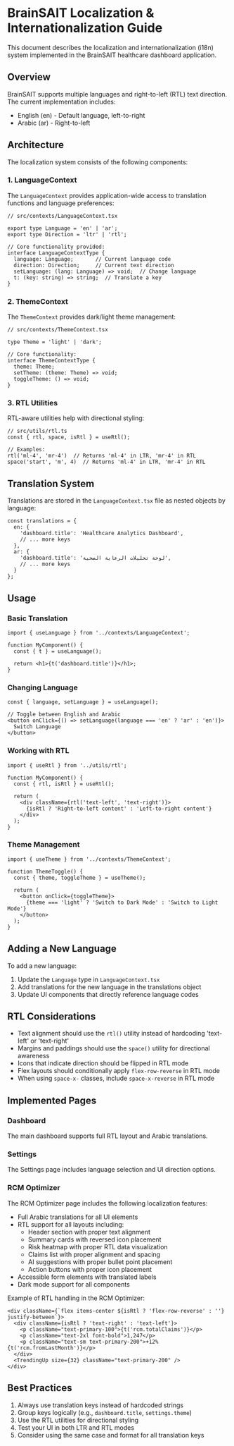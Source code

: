 # BrainSAIT Localization & Internationalization Guide

This document describes the localization and internationalization (i18n) system implemented in the BrainSAIT healthcare dashboard application.

## Overview

BrainSAIT supports multiple languages and right-to-left (RTL) text direction. The current implementation includes:

- English (en) - Default language, left-to-right
- Arabic (ar) - Right-to-left

## Architecture

The localization system consists of the following components:

### 1. LanguageContext

The `LanguageContext` provides application-wide access to translation functions and language preferences:

```tsx
// src/contexts/LanguageContext.tsx

export type Language = 'en' | 'ar';
export type Direction = 'ltr' | 'rtl';

// Core functionality provided:
interface LanguageContextType {
  language: Language;       // Current language code
  direction: Direction;     // Current text direction
  setLanguage: (lang: Language) => void;  // Change language
  t: (key: string) => string;  // Translate a key
}
```

### 2. ThemeContext

The `ThemeContext` provides dark/light theme management:

```tsx
// src/contexts/ThemeContext.tsx

type Theme = 'light' | 'dark';

// Core functionality:
interface ThemeContextType {
  theme: Theme;
  setTheme: (theme: Theme) => void;
  toggleTheme: () => void;
}
```

### 3. RTL Utilities

RTL-aware utilities help with directional styling:

```tsx
// src/utils/rtl.ts
const { rtl, space, isRtl } = useRtl();

// Examples:
rtl('ml-4', 'mr-4')  // Returns 'ml-4' in LTR, 'mr-4' in RTL
space('start', 'm', 4)  // Returns 'ml-4' in LTR, 'mr-4' in RTL
```

## Translation System

Translations are stored in the `LanguageContext.tsx` file as nested objects by language:

```tsx
const translations = {
  en: {
    'dashboard.title': 'Healthcare Analytics Dashboard',
    // ... more keys
  },
  ar: {
    'dashboard.title': 'لوحة تحليلات الرعاية الصحية',
    // ... more keys
  }
};
```

## Usage

### Basic Translation

```tsx
import { useLanguage } from '../contexts/LanguageContext';

function MyComponent() {
  const { t } = useLanguage();
  
  return <h1>{t('dashboard.title')}</h1>;
}
```

### Changing Language

```tsx
const { language, setLanguage } = useLanguage();

// Toggle between English and Arabic
<button onClick={() => setLanguage(language === 'en' ? 'ar' : 'en')}>
  Switch Language
</button>
```

### Working with RTL

```tsx
import { useRtl } from '../utils/rtl';

function MyComponent() {
  const { rtl, isRtl } = useRtl();
  
  return (
    <div className={rtl('text-left', 'text-right')}>
      {isRtl ? 'Right-to-left content' : 'Left-to-right content'}
    </div>
  );
}
```

### Theme Management

```tsx
import { useTheme } from '../contexts/ThemeContext';

function ThemeToggle() {
  const { theme, toggleTheme } = useTheme();
  
  return (
    <button onClick={toggleTheme}>
      {theme === 'light' ? 'Switch to Dark Mode' : 'Switch to Light Mode'}
    </button>
  );
}
```

## Adding a New Language

To add a new language:

1. Update the `Language` type in `LanguageContext.tsx`
2. Add translations for the new language in the translations object
3. Update UI components that directly reference language codes

## RTL Considerations

- Text alignment should use the `rtl()` utility instead of hardcoding 'text-left' or 'text-right'
- Margins and paddings should use the `space()` utility for directional awareness
- Icons that indicate direction should be flipped in RTL mode
- Flex layouts should conditionally apply `flex-row-reverse` in RTL mode
- When using `space-x-` classes, include `space-x-reverse` in RTL mode

## Implemented Pages

### Dashboard

The main dashboard supports full RTL layout and Arabic translations.

### Settings

The Settings page includes language selection and UI direction options.

### RCM Optimizer

The RCM Optimizer page includes the following localization features:

- Full Arabic translations for all UI elements
- RTL support for all layouts including:
  - Header section with proper text alignment
  - Summary cards with reversed icon placement
  - Risk heatmap with proper RTL data visualization
  - Claims list with proper alignment and spacing
  - AI suggestions with proper bullet point placement
  - Action buttons with proper icon placement
- Accessible form elements with translated labels
- Dark mode support for all components

Example of RTL handling in the RCM Optimizer:

```tsx
<div className={`flex items-center ${isRtl ? 'flex-row-reverse' : ''} justify-between`}>
  <div className={isRtl ? 'text-right' : 'text-left'}>
    <p className="text-primary-100">{t('rcm.totalClaims')}</p>
    <p className="text-2xl font-bold">1,247</p>
    <p className="text-sm text-primary-200">+12% {t('rcm.fromLastMonth')}</p>
  </div>
  <TrendingUp size={32} className="text-primary-200" />
</div>
```

## Best Practices

1. Always use translation keys instead of hardcoded strings
2. Group keys logically (e.g., `dashboard.title`, `settings.theme`)
3. Use the RTL utilities for directional styling
4. Test your UI in both LTR and RTL modes
5. Consider using the same case and format for all translation keys
